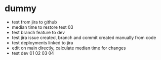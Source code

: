 # dummy
* test from jira to github
* median time to restore test 03
* test branch feature to dev
* test jira issue created, branch and commit created manually from code
* test deployments linked to jira
* edit on main directly, calculate median time for changes
* test dev 01 02 03 04